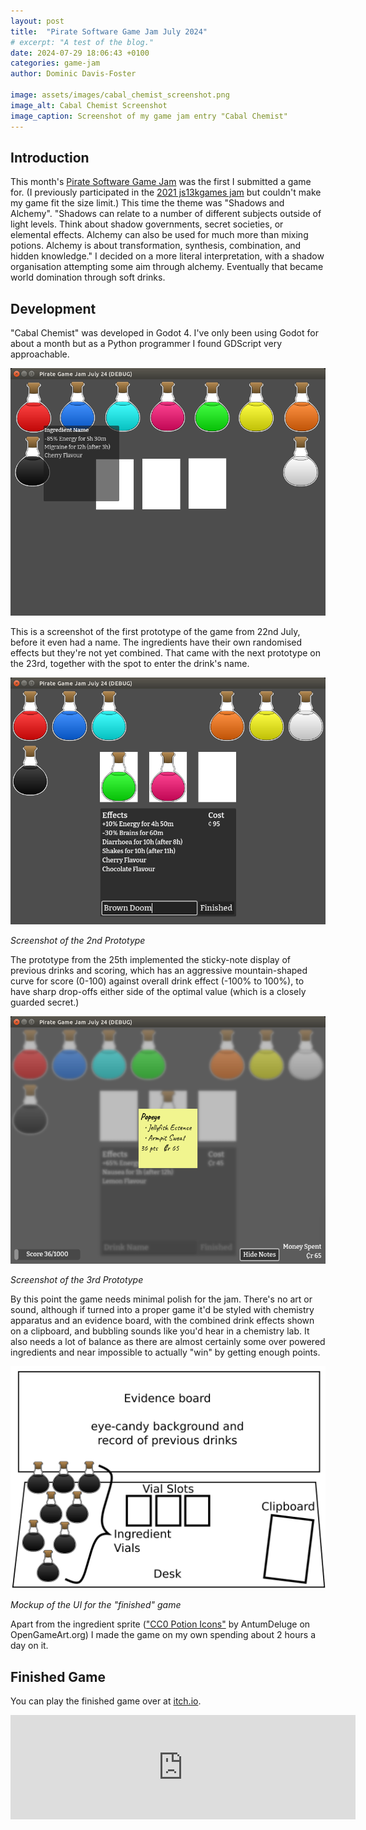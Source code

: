 ```yaml
---
layout: post
title:  "Pirate Software Game Jam July 2024"
# excerpt: "A test of the blog."
date: 2024-07-29 18:06:43 +0100
categories: game-jam
author: Dominic Davis-Foster

image: assets/images/cabal_chemist_screenshot.png
image_alt: Cabal Chemist Screenshot
image_caption: Screenshot of my game jam entry "Cabal Chemist"
---
```


## Introduction

This month's [Pirate Software Game Jam](https://itch.io/jam/pirate) was the first I submitted a game for. (I previously participated in the [2021 js13kgames jam](https://js13kgames.com/entries/2021) but couldn't make my game fit the size limit.) This time the theme was "Shadows and Alchemy". "Shadows can relate to a number of different subjects outside of light levels. Think about shadow governments, secret societies, or elemental effects. Alchemy can also be used for much more than mixing potions. Alchemy is about transformation, synthesis, combination, and hidden knowledge." I decided on a more literal interpretation, with a shadow organisation attempting some aim through alchemy. Eventually that became world domination through soft drinks.

## Development

"Cabal Chemist" was developed in Godot 4. I've only been using Godot for about a month but as a Python programmer I found GDScript very approachable.

![Screenshot of the first prototype](/assets/images/pirate-software-jam-july-2024-images/initial-prototype.png)

This is a screenshot of the first prototype of the game from 22nd July, before it even had a name.
The ingredients have their own randomised effects but they're not yet combined.
That came with the next prototype on the 23rd, together with the spot to enter the drink's name.

![Screenshot of the second prototype](/assets/images/pirate-software-jam-july-2024-images/prototype-with-effects.png)

*Screenshot of the 2nd Prototype*

The prototype from the 25th implemented the sticky-note display of previous drinks and scoring, which has an aggressive mountain-shaped curve for score (0-100) against overall drink effect (-100% to 100%), to have sharp drop-offs either side of the optimal value (which is a closely guarded secret.)

![Screenshot of the second prototype](/assets/images/pirate-software-jam-july-2024-images/prototype-with-scoring.png)

*Screenshot of the 3rd Prototype*

By this point the game needs minimal polish for the jam. There's no art or sound, although if turned into a proper game it'd be styled with chemistry apparatus and an evidence board, with the combined drink effects shown on a clipboard, and bubbling sounds like you'd hear in a chemistry lab. It also needs a lot of balance as there are almost certainly some over powered ingredients and near impossible to actually "win" by getting enough points.


![Mockup of the UI for the finished game](/assets/images/pirate-software-jam-july-2024-images/ui_mockup.png)

*Mockup of the UI for the "finished" game*

Apart from the ingredient sprite (["CC0 Potion Icons"](https://opengameart.org/content/cc0-potion-icons) by AntumDeluge on OpenGameArt.org) I made the game on my own spending about 2 hours a day on it.

## Finished Game

You can play the finished game over at [itch.io](https://potbanksoftware.itch.io/cabal-chemist).


<iframe frameborder="0" src="https://itch.io/embed/2860709" width="552" height="167"><a href="https://potbanksoftware.itch.io/cabal-chemist">Cabal Chemist by potbanksoftware</a></iframe>



